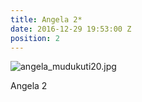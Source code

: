 ```yaml
---
title: Angela 2*
date: 2016-12-29 19:53:00 Z
position: 2
---
```


![angela_mudukuti20.jpg](/uploads/angela_mudukuti20.jpg)

Angela 2